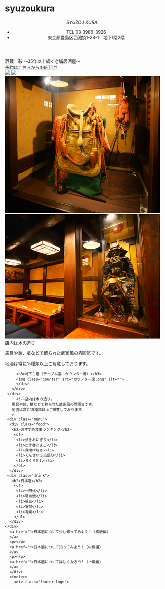 # syuzoukura

  <!DOCTYPE html>
  <html lang="jp" dir="ltr">
    <head>
      <meta charset="utf-8">
      <title>ようこそ！酒蔵　鞍へ！</title>
      <link rel="stylesheet" href="syuzoukura.css">
    </head>
    <body>
      <header>
        <div class="header-contents">
         <div class="header-sub"> <i>SYUZOU KURA.</i></div>
          <div class="adress-number">
           <ul>
            <li>TEL 03-3986-3926</li>
            <li>東京都豊島区西池袋1-28-1　地下1階2階</li>
           </ul>
          </div>
         </div>
    </header>
    <div class="main">
      <div class="main-contents">
       <div class="header-logo">酒蔵　鞍 <span>〜35年以上続く老舗居酒屋〜</span></div>
       <a class="retty" href="https://retty.me/area/PRE13/ARE662/SUB66201/100000118958/">予約はこちらから!(RETTY)</a>
    　　　<div class="contents">
          <img class="logo-all" src="鞍の壁.jpg">
          <img class="logo" src="スクリーンショット 2020-07-15 19.20.47.png">
          <img class="kura" src="鞍.png">
          <img class="yoroi" src="鎧.png" alt="">
          <div class="explanation">店内は木の造り
          <p>馬具や鎧、槍などで飾られた武家風の雰囲気です。</p>
          <p>地酒は常に15種類以上ご用意しております。</p>
          </div>

         <h3>地下１階（テーブル席、カウンター席）</h3>
         <img class="counter" src="カウンター席.png" alt="">
         </div>
       </div>
     </div>
         <!--店内は木の造り。
       馬具や鎧、槍などで飾られた武家風の雰囲気です。
       地酒は常に15種類以上ご用意しております。
     -->
     <div class="menu">
      <div class="food">
       <h2>おすすめ食事ランキング</h2>
        <ol>
         <li>焼きおにぎり</li>
         <li>出汁巻たまご</li>
         <li>厚揚げ焼き</li>
         <li>くんせい３点盛り</li>
         <li>まぐろ刺し</li>
        </ol>
      </div>
     <div class="drink">
       <h2>日本酒</h2>
        <ul>
         <li>十四代</li>
         <li>磯自慢</li>
         <li>鍋島</li>
         <li>獺祭</li>
         <li>写楽</li>
        </ul>
      </div>
    </div>
      <a href="">日本酒について少し知ってみよう！（初級編）
      </a>
      <p></p>
      <a href="">日本酒について知ってみよう！（中級編）
      </a>
      <p></p>
      <a href="">日本酒について詳しくなろう！（上級編）
      </a>
      </div>
      <footer>
        <div class="footer-logo">
　　　　　
        </div>
      </footer>
   </body>
  </html>
